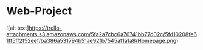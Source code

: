 # Web-Project
![alt text]https://trello-attachments.s3.amazonaws.com/5fa2a7cbc6a76741bb77d02c/5fd10208fe61ff5ff2f52eef/ba386a531794b51ae92fb7545af1a1a8/Homepage.png)
